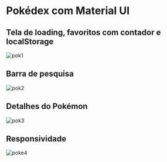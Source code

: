 # Pokédex com Material UI


## Tela de loading, favoritos com contador e localStorage
![pok1](https://user-images.githubusercontent.com/96131635/177202240-08915766-392e-493d-8407-cea5827adb78.gif)
<br />
## Barra de pesquisa
![pok2](https://user-images.githubusercontent.com/96131635/177202242-a620dc36-ec01-42ed-a3bf-6a4243915940.gif)
<br />
## Detalhes do Pokémon
![pok3](https://user-images.githubusercontent.com/96131635/177202243-315524c0-33dc-4878-ace4-f51e11582d5a.gif)
<br />
## Responsividade
![poke4](https://user-images.githubusercontent.com/96131635/177202237-5a6786ea-d1f9-415e-87bf-f2e1e49d75ab.gif)
